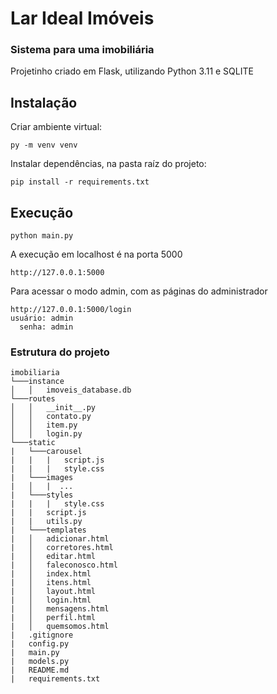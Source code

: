 # Lar Ideal Imóveis

### Sistema para uma imobiliária 
Projetinho criado em Flask, utilizando Python 3.11 e SQLITE


## Instalação

Criar ambiente virtual:
```
py -m venv venv
```

Instalar dependências, na pasta raíz do projeto:
```
pip install -r requirements.txt
```


## Execução

```
python main.py
```
A execução em localhost é na porta 5000
```
http://127.0.0.1:5000
```
Para acessar o modo admin, com as páginas do administrador
```
http://127.0.0.1:5000/login
usuário: admin
  senha: admin
```

### Estrutura do projeto
```
imobiliaria
└───instance
│   │   imoveis_database.db
└───routes
│   │   __init__.py
│   │   contato.py
│   │   item.py
│   │   login.py 
└───static
|   └───carousel
|   |   |   script.js
|   |   |   style.css
|   └───images
|   │   |  ...
|   └───styles
|   |   |   style.css
|   |   script.js
|   |   utils.py
|   └───templates
|   │   adicionar.html
|   │   corretores.html
|   │   editar.html
|   │   faleconosco.html
|   │   index.html
|   │   itens.html
|   │   layout.html
|   │   login.html
|   │   mensagens.html
|   │   perfil.html
|   │   quemsomos.html
|   .gitignore
|   config.py
|   main.py
|   models.py
|   README.md
|   requirements.txt
```
